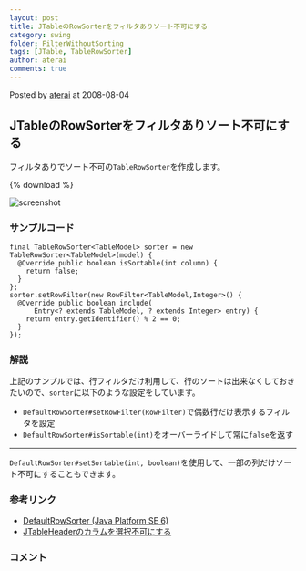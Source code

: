 ```yaml
---
layout: post
title: JTableのRowSorterをフィルタありソート不可にする
category: swing
folder: FilterWithoutSorting
tags: [JTable, TableRowSorter]
author: aterai
comments: true
---
```


Posted by [aterai](http://terai.xrea.jp/aterai.html) at 2008-08-04

## JTableのRowSorterをフィルタありソート不可にする
フィルタありでソート不可の`TableRowSorter`を作成します。

{% download %}

![screenshot](https://lh5.googleusercontent.com/_9Z4BYR88imo/TQTMr425A3I/AAAAAAAAAZk/ZFpsuUZWGcQ/s800/FilterWithoutSorting.png)

### サンプルコード
<pre class="prettyprint"><code>final TableRowSorter&lt;TableModel&gt; sorter = new TableRowSorter&lt;TableModel&gt;(model) {
  @Override public boolean isSortable(int column) {
    return false;
  }
};
sorter.setRowFilter(new RowFilter&lt;TableModel,Integer&gt;() {
  @Override public boolean include(
      Entry&lt;? extends TableModel, ? extends Integer&gt; entry) {
    return entry.getIdentifier() % 2 == 0;
  }
});
</code></pre>

### 解説
上記のサンプルでは、行フィルタだけ利用して、行のソートは出来なくしておきたいので、`sorter`に以下のような設定をしています。

- `DefaultRowSorter#setRowFilter(RowFilter)`で偶数行だけ表示するフィルタを設定
- `DefaultRowSorter#isSortable(int)`をオーバーライドして常に`false`を返す

<!-- dummy comment line for breaking list -->

- - - -
`DefaultRowSorter#setSortable(int, boolean)`を使用して、一部の列だけソート不可にすることもできます。

### 参考リンク
- [DefaultRowSorter (Java Platform SE 6)](http://docs.oracle.com/javase/jp/6/api/javax/swing/DefaultRowSorter.html)
- [JTableHeaderのカラムを選択不可にする](http://terai.xrea.jp/Swing/DisabledHeader.html)

<!-- dummy comment line for breaking list -->

### コメント
